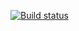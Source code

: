 [![Build status](https://ci.appveyor.com/api/projects/status/d3ywmfeohv6lu91n/branch/main?svg=true)](https://ci.appveyor.com/project/KovalevskayaX5/debetcardselenide/branch/main)